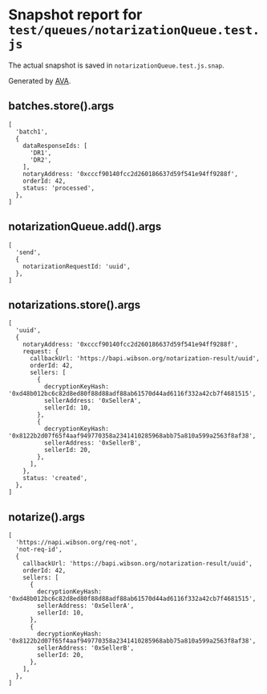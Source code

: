 # Snapshot report for `test/queues/notarizationQueue.test.js`

The actual snapshot is saved in `notarizationQueue.test.js.snap`.

Generated by [AVA](https://ava.li).

## batches.store().args

    [
      'batch1',
      {
        dataResponseIds: [
          'DR1',
          'DR2',
        ],
        notaryAddress: '0xcccf90140fcc2d260186637d59f541e94ff9288f',
        orderId: 42,
        status: 'processed',
      },
    ]

## notarizationQueue.add().args

    [
      'send',
      {
        notarizationRequestId: 'uuid',
      },
    ]

## notarizations.store().args

    [
      'uuid',
      {
        notaryAddress: '0xcccf90140fcc2d260186637d59f541e94ff9288f',
        request: {
          callbackUrl: 'https://bapi.wibson.org/notarization-result/uuid',
          orderId: 42,
          sellers: [
            {
              decryptionKeyHash: '0xd48b012bc6c82d8ed80f88d88adf88ab61570d44ad6116f332a42cb7f4681515',
              sellerAddress: '0xSellerA',
              sellerId: 10,
            },
            {
              decryptionKeyHash: '0x8122b2d07f65f4aaf949770358a2341410285968abb75a810a599a2563f8af38',
              sellerAddress: '0xSellerB',
              sellerId: 20,
            },
          ],
        },
        status: 'created',
      },
    ]

## notarize().args

    [
      'https://napi.wibson.org/req-not',
      'not-req-id',
      {
        callbackUrl: 'https://bapi.wibson.org/notarization-result/uuid',
        orderId: 42,
        sellers: [
          {
            decryptionKeyHash: '0xd48b012bc6c82d8ed80f88d88adf88ab61570d44ad6116f332a42cb7f4681515',
            sellerAddress: '0xSellerA',
            sellerId: 10,
          },
          {
            decryptionKeyHash: '0x8122b2d07f65f4aaf949770358a2341410285968abb75a810a599a2563f8af38',
            sellerAddress: '0xSellerB',
            sellerId: 20,
          },
        ],
      },
    ]
